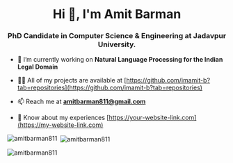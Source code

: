 <h1 align="center">Hi 👋, I'm Amit Barman</h1>
<h3 align="center">PhD Candidate in Computer Science & Engineering at Jadavpur University.</h3>

- 🔭 I’m currently working on **Natural Language Processing for the Indian Legal Domain**

- 👨‍💻 All of my projects are available at [https://github.com/imamit-b?tab=repositories](https://github.com/imamit-b?tab=repositories)

- 📫 Reach me at **amitbarman811@gmail.com**

- 📄 Know about my experiences [https://your-website-link.com](https://my-website-link.com)  <!-- Replace with your actual website link -->

<p><img align="left" src="https://github-readme-stats.vercel.app/api/top-langs?username=amitbarman811&show_icons=true&locale=en&layout=compact" alt="amitbarman811" /></p>

<p>&nbsp;<img align="center" src="https://github-readme-stats.vercel.app/api?username=amitbarman811&show_icons=true&locale=en" alt="amitbarman811" /></p>

<p><img align="center" src="https://github-readme-streak-stats.herokuapp.com/?user=amitbarman811&" alt="amitbarman811" /></p>
